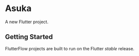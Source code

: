 # Asuka

A new Flutter project.

## Getting Started

FlutterFlow projects are built to run on the Flutter _stable_ release.
